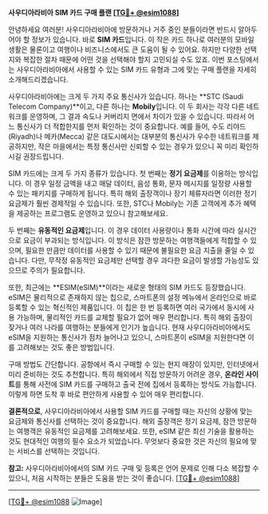 **사우디아라비아 SIM 카드 구매 플랜 [[TG💪+ @esim1088](https://t.me/s/esim1088)]**

안녕하세요 여러분! 사우디아라비아에 방문하거나 거주 중인 분들이라면 반드시 알아두어야 할 정보가 있습니다. 바로 **SIM 카드**입니다. 이 작은 카드 하나로 여러분의 모바일 생활은 물론이고 여행이나 비즈니스에서도 큰 도움이 될 수 있어요. 하지만 다양한 선택지와 복잡한 절차 때문에 어떤 것을 선택해야 할지 고민되실 수도 있죠. 이번 포스팅에서는 사우디아라비아에서 사용할 수 있는 SIM 카드 유형과 그에 맞는 구매 플랜을 자세히 소개해드리겠습니다.

사우디아라비아에는 크게 두 가지 주요 통신사가 있습니다. 하나는 **STC (Saudi Telecom Company)**이고, 다른 하나는 **Mobily**입니다. 이 두 회사는 각각 다른 네트워크를 운영하며, 그 결과 속도나 커버리지 면에서 차이가 있을 수 있습니다. 따라서 어느 통신사가 더 적합한지를 먼저 확인하는 것이 중요합니다. 예를 들어, 수도 리야드(Riyadh)나 메카(Mecca) 같은 대도시에서는 대부분의 통신사가 우수한 네트워크를 제공하지만, 작은 마을에서는 특정 통신사만 신뢰할 수 있는 경우가 있으니 꼭 미리 확인하시길 권장드립니다.

SIM 카드에는 크게 두 가지 종류가 있습니다. 첫 번째는 **정기 요금제**를 이용하는 방식입니다. 이 경우 일정 금액을 내고 매달 데이터, 음성 통화, 문자 메시지를 일정량 사용할 수 있는 패키지를 구매하게 됩니다. 특히 해외 출장객이나 장기 체류자라면 이러한 정기 요금제가 훨씬 경제적일 수 있습니다. 또한, STC나 Mobily는 기존 고객에게 추가 혜택을 제공하는 프로그램도 운영하고 있으니 참고해보세요.

두 번째는 **유동적인 요금제**입니다. 이 경우 데이터 사용량이나 통화 시간에 따라 실시간으로 요금이 부과되는 방식입니다. 이 방식은 잠깐 방문하는 여행객들에게 적합할 수 있으며, 필요한 만큼만 데이터를 사용할 수 있기 때문에 불필요한 요금 지출을 줄일 수 있습니다. 다만, 무작정 유동적인 요금제만 선택할 경우 과다한 요금이 발생할 가능성도 있으므로 주의가 필요합니다.

또한, 최근에는 **ESIM(eSIM)**이라는 새로운 형태의 SIM 카드도 등장했습니다. eSIM은 물리적으로 존재하지 않는 칩으로, 스마트폰의 설정 메뉴에서 온라인으로 바로 등록할 수 있는 혁신적인 제품입니다. 이 칩은 한 번 등록하면 여러 국가에서 동시에 사용 가능하며, 물리적인 카드를 교체할 필요가 없어 매우 편리합니다. 특히 해외 출장이 잦거나 여러 나라를 여행하는 분들에게 인기가 높습니다. 현재 사우디아라비아에서도 eSIM을 지원하는 통신사가 점차 늘어나고 있으니, 스마트폰이 eSIM을 지원한다면 이를 고려해보는 것도 좋은 방법입니다.

구매 방법도 간단합니다. 공항에서 즉시 구매할 수 있는 현지 매장이 있지만, 인터넷에서 미리 준비하는 것도 추천합니다. 특히 해외에서 직접 방문하기 어려운 경우, **온라인 사이트**를 통해 사전에 SIM 카드를 구매하고 출국 전에 집에서 등록하는 방식도 가능합니다. 이렇게 하면 도착 후 바로 편안하게 사용할 수 있어 매우 편리합니다.

**결론적으로**, 사우디아라비아에서 사용할 SIM 카드를 구매할 때는 자신의 상황에 맞는 요금제와 통신사를 선택하는 것이 중요합니다. 해외 출장객은 정기 요금제, 잠깐 방문하는 여행객은 유동적인 요금제를 고려해보세요. 또한, eSIM 같은 최신 기술을 활용하는 것도 현대적인 여행의 필수 요소가 되었습니다. 무엇보다 중요한 것은 자신의 필요에 맞는 서비스를 선택하는 것입니다.

**참고:** 사우디아라비아에서의 SIM 카드 구매 및 등록은 언어 문제로 인해 다소 복잡할 수 있으니, 처음 시작하는 분들은 도움을 받는 것이 좋습니다. [[TG💪+ @esim1088](https://t.me/s/esim1088)]

---

[[TG💪+ @esim1088](https://t.me/s/esim1088) ![Image](https://i.postimg.cc/Y0z9fWf4/image.png)]